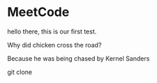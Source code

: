 # MeetCode

hello there, this is our first test.

Why did chicken cross the road?

Because he was being chased by Kernel Sanders

git clone <repo link>
